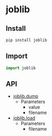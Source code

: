 joblib
======

Install
-------
```sh
pip install joblib
```

Import
------
```python
import joblib
```

API
---
- [joblib.dump](https://joblib.readthedocs.io/en/latest/generated/joblib.dump.html)
    - Parameters
        - value
        - filename
- [joblib.load](https://joblib.readthedocs.io/en/latest/generated/joblib.load.html)
    - Parameters
        - filename